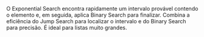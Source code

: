 O Exponential Search encontra rapidamente um intervalo provável contendo o elemento e, em seguida, aplica Binary Search para finalizar.
Combina a eficiência do Jump Search para localizar o intervalo e do Binary Search para precisão.
É ideal para listas muito grandes.

